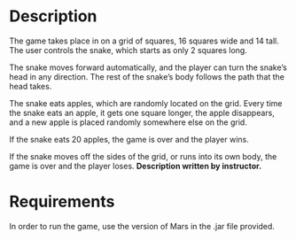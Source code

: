 # Description
The game takes place in on a grid of squares, 16 squares wide and 14 tall. The user controls the snake, which starts as only 2 squares long.

The snake moves forward automatically, and the player can turn the snake’s head in any direction. The rest of the snake’s body follows the path that the head takes.

The snake eats apples, which are randomly located on the grid. Every time the snake eats an apple, it gets one square longer, the apple disappears, and a new apple is placed randomly somewhere else on the grid.

If the snake eats 20 apples, the game is over and the player wins.

If the snake moves off the sides of the grid, or runs into its own body, the game is over and the player loses. **Description written by instructor.**

# Requirements
In order to run the game, use the version of Mars in the .jar file provided.